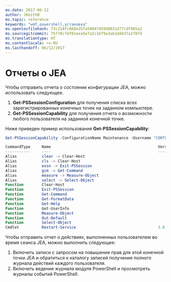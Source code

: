 ```yaml
---
ms.date: 2017-06-12
author: JKeithB
ms.topic: reference
keywords: "wmf,powershell,установка"
ms.openlocfilehash: f3c218fc668e35fa50047459d8031d77cdf985a2
ms.sourcegitcommit: 75f70c7df01eea5e7a2c16f9a3ab1dd437a1f8fd
ms.translationtype: HT
ms.contentlocale: ru-RU
ms.lasthandoff: 06/12/2017
---
```

<a id="reporting-on-jea" class="xliff"></a>
# Отчеты о JEA
Чтобы отправить отчета о состоянии конфигурации JEA, можно использовать следующее.
1.  **Get-PSSessionConfiguration** для получения списка всех зарегистрированных конечных точек на заданном компьютере.
2.  **Get-PSSessionCapability** для получения отчета о возможности любого пользователя на заданной конечной точке.

Ниже приведен пример использования **Get-PSSessionCapability**:
```powershell
Get-PSSessionCapability -ConfigurationName Maintenance -Username "CONTOSO\JohnDoe"

CommandType     Name                                               Version    Source           
-----------     ----                                               -------    ------           
Alias           clear -> Clear-Host                                                            
Alias           cls -> Clear-Host                                                              
Alias           exsn -> Exit-PSSession                                                         
Alias           gcm -> Get-Command                                                             
Alias           measure -> Measure-Object                                                      
Alias           select -> Select-Object                                                        
Function        Clear-Host                                                                     
Function        Exit-PSSession                                                                 
Function        Get-Command                                                                    
Function        Get-FormatData                                                                 
Function        Get-Help                                                                       
Function        Get-UserInfo                                                                   
Function        Measure-Object                                                                 
Function        Out-Default                                                                    
Function        Select-Object                                                                  
Cmdlet          Restart-Service                                    3.0.0.0 Microsof...


```

Чтобы отправить отчет о _действиях_, выполненных пользователем во время сеанса JEA, можно выполнить следующее:
1. Включить записи с запросом на повышение прав для этой конечной точки JEA и обратиться к каталогу записей получения полного журнала действий каждого пользователя.
2. Включить ведение журнала модуля PowerShell и просмотреть журналы событий PowerShell.

